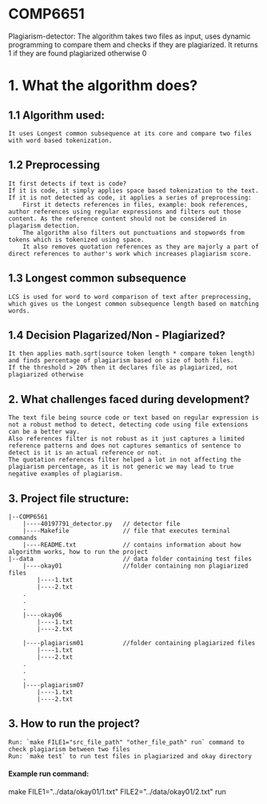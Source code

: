 # COMP6651
Plagiarism-detector: The algorithm takes two files as input, uses dynamic programming to compare them and checks if they are plagiarized. It returns 1 if they are found plagiarized otherwise 0

# 1. What the algorithm does?
## 1.1 Algorithm used:
    It uses Longest common subsequence at its core and compare two files with word based tokenization. 
## 1.2 Preprocessing
    It first detects if text is code?
    If it is code, it simply applies space based tokenization to the text. 
    If it is not detected as code, it applies a series of preprocessing:
        First it detects references in files, example: book references, author references using regular expressions and filters out those content. As the reference content should not be considered in plagarism detection.
        The algorithm also filters out punctuations and stopwords from tokens which is tokenized using space. 
        It also removes quotation references as they are majorly a part of direct references to author's work which increases plagiarism score.
## 1.3 Longest common subsequence
    LCS is used for word to word comparison of text after preprocessing, which gives us the Longest common subsequence length based on matching words.
## 1.4 Decision Plagarized/Non - Plagiarized?
    It then applies math.sqrt(source token length * compare token length) and finds percentage of plagiarism based on size of both files.
    If the threshold > 20% then it declares file as plagiarized, not plagiarized otherwise

## 2. What challenges faced during development?
    The text file being source code or text based on regular expression is not a robust method to detect, detecting code using file extensions can be a better way. 
    Also references filter is not robust as it just captures a limited reference patterns and does not captures semantics of sentence to detect is it is an actual reference or not.
    The quotation references filter helped a lot in not affecting the plagiarism percentage, as it is not generic we may lead to true negative examples of plagiarism.

## 3. Project file structure:
    |--COMP6561
        |----40197791_detector.py   // detector file
        |----Makefile               // file that executes terminal commands
        |----README.txt             // contains information about how algorithm works, how to run the project
    |--data                         // data folder containing test files
        |----okay01                 //folder containing non plagiarized files
            |----1.txt
            |----2.txt
        .
        .
        .
        |----okay06                 
            |----1.txt
            |----2.txt

        |----plagiarism01           //folder containing plagiarized files
            |----1.txt
            |----2.txt
        .
        .
        .
        |----plagiarism07           
            |----1.txt
            |----2.txt
## 3. How to run the project?
    Run: `make FILE1="src_file_path" "other_file_path" run` command to check plagiarism between two files
    Run: `make test` to run test files in plagiarized and okay directory

#### Example run command:
make FILE1="../data/okay01/1.txt" FILE2="../data/okay01/2.txt" run